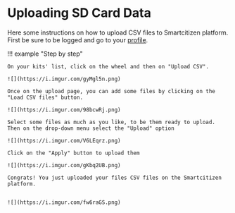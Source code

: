 Uploading SD Card Data
======================

Here some instructions on how to upload CSV files to Smartcitizen platform. First be sure to be logged and go to your [profile](https://smartcitizen.me/profile/kits).

!!! example "Step by step"

	On your kits' list, click on the wheel and then on "Upload CSV".

	![](https://i.imgur.com/gyMgl5n.png)

	Once on the upload page, you can add some files by clicking on the "Load CSV files" button.

	![](https://i.imgur.com/98bcwRj.png)

	Select some files as much as you like, to be them ready to upload. Then on the drop-down menu select the "Upload" option

	![](https://i.imgur.com/V6LEqrz.png)

	Click on the "Apply" button to upload them

	![](https://i.imgur.com/gKbq2UB.png)

	Congrats! You just uploaded your files CSV files on the Smartcitizen platform.


	![](https://i.imgur.com/fw6raGS.png)
